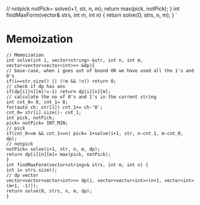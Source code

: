 // notpick
notPick= solve(i+1, str, n, m);
return max(pick, notPick);
}
int findMaxForm(vector<string>& strs, int m, int n) {
return solve(0, strs, n, m);
}
`
# Memoization
```
// Memoization
int solve(int i, vector<string> &str, int n, int m, vector<vector<vector<int>>> &dp){
// base-case, when i goes out of bound OR we have used all the 1's and 0's
if(i==str.size() || (!m && !n)) return 0;
// check if dp has ans
if(dp[i][n][m]!=-1) return dp[i][n][m];
// calculate the no of 0's and 1's in the current string
int cnt_0= 0, cnt_1= 0;
for(auto ch: str[i]) cnt_1+= ch-'0';
cnt_0= str[i].size()- cnt_1;
int pick, notPick;
pick= notPick= INT_MIN;
// pick
if(cnt_0<=m && cnt_1<=n) pick= 1+solve(i+1, str, n-cnt_1, m-cnt_0, dp);
// notpick
notPick= solve(i+1, str, n, m, dp);
return dp[i][n][m]= max(pick, notPick);
}
int findMaxForm(vector<string>& strs, int m, int n) {
int i= strs.size();
// dp vector
vector<vector<vector<int>>> dp(i, vector<vector<int>>(n+1, vector<int>(m+1, -1)));
return solve(0, strs, n, m, dp);
}
```
